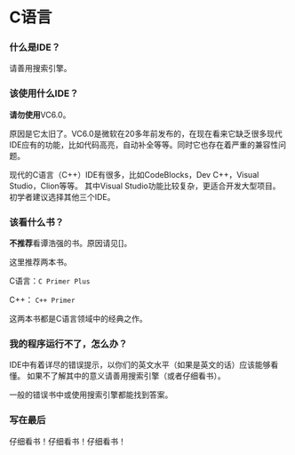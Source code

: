 # C语言

### 什么是IDE？

请善用搜索引擎。

### 该使用什么IDE？

**请勿使用**VC6.0。

原因是它太旧了。VC6.0是微软在20多年前发布的，在现在看来它缺乏很多现代IDE应有的功能，比如代码高亮，自动补全等等。同时它也存在着严重的兼容性问题。

现代的C语言（C++）IDE有很多，比如CodeBlocks，Dev C++，Visual Studio，Clion等等。
其中Visual Studio功能比较复杂，更适合开发大型项目。
初学者建议选择其他三个IDE。

### 该看什么书？

**不推荐**看谭浩强的书。原因请见[]。

这里推荐两本书。

C语言：`C Primer Plus`

C++： `C++ Primer`

这两本书都是C语言领域中的经典之作。

### 我的程序运行不了，怎么办？

IDE中有着详尽的错误提示，以你们的英文水平（如果是英文的话）应该能够看懂。
如果不了解其中的意义请善用搜索引擎（或者仔细看书）。

一般的错误书中或使用搜索引擎都能找到答案。

### 写在最后

仔细看书！仔细看书！仔细看书！
